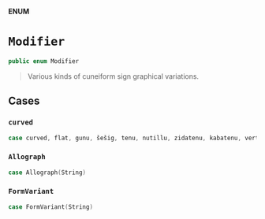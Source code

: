 **ENUM**

# `Modifier`

```swift
public enum Modifier
```

> Various kinds of cuneiform sign graphical variations.

## Cases
### `curved`

```swift
case curved, flat, gunu, šešig, tenu, nutillu, zidatenu, kabatenu, verticallyReflected, horizontallyReflected, rotated(Int), variant
```

### `Allograph`

```swift
case Allograph(String)
```

### `FormVariant`

```swift
case FormVariant(String)
```
